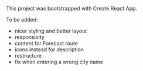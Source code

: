 This project was bootstrapped with Create React App.

To be added:

- nicer styling and better layout
- responsivity
- content for Forecast route
- icons instead for description
- restructure 
- fix when entering a wrong city name
